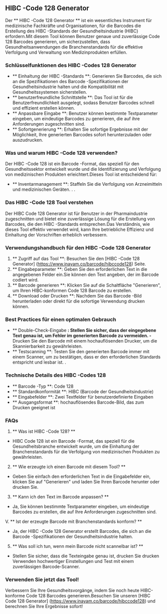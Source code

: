 ## HIBC -Code 128 Generator

Der ** HIBC -Code 128 Generator ** ist ein wesentliches Instrument für medizinische Fachkräfte und Organisationen, für die Barcodes die Erstellung des HIBC -Standards der Gesundheitsindustrie (HIBC) erfordern.Mit diesem Tool können Benutzer genaue und zuverlässige Code 128 Barcodes generieren, um sicherzustellen, dass Gesundheitsanwendungen die Branchenstandards für die effektive Verfolgung und Verwaltung von Medizinprodukten erfüllen.

### Schlüsselfunktionen des HIBC -Codes 128 Generator

- ** Einhaltung der HIBC -Standards **: Generieren Sie Barcodes, die sich an die Spezifikationen des Barcode -Spezifikationen der Gesundheitsindustrie halten und die Kompatibilität mit Gesundheitssystemen sicherstellen.
- ** benutzerfreundliche Schnittstelle **: Das Tool ist für die Benutzerfreundlichkeit ausgelegt, sodass Benutzer Barcodes schnell und effizient erstellen können.
- ** Anpassbare Eingabe **: Benutzer können bestimmte Textparameter eingeben, um eindeutige Barcodes zu generieren, die auf ihre Anforderungen zugeschnitten sind.
- ** Sofortgenerierung **: Erhalten Sie sofortige Ergebnisse mit der Möglichkeit, Ihre generierten Barcodes sofort herunterzuladen oder auszudrucken.

### Was und warum HIBC -Code 128 verwenden?

Der HIBC -Code 128 ist ein Barcode -Format, das speziell für den Gesundheitssektor entwickelt wurde und die Identifizierung und Verfolgung von medizinischen Produkten erleichtert.Dieses Tool ist entscheidend für:

- ** Inventarmanagement **: Staffeln Sie die Verfolgung von Arzneimitteln und medizinischen Geräten.
.
.

### Das HIBC -Code 128 Tool verstehen

Der HIBC Code 128 Generator ist für Benutzer in der Pharmaindustrie zugeschnitten und bietet eine zuverlässige Lösung für die Erstellung von Barcodes, die den HIBC -Standards entsprechen.Das Verständnis, wie dieses Tool effektiv verwendet wird, kann Ihre betriebliche Effizienz und Einhaltung der Vorschriften erheblich verbessern.

### Verwendungshandbuch für den HIBC -Code 128 Generator

1. ** Zugriff auf das Tool **: Besuchen Sie den [HIBC -Code 128 Generator] (https://www.inayam.co/barcode/hibccode128) Seite.
2. ** Eingabeparameter **: Geben Sie den erforderlichen Text in die angegebenen Felder ein.Sie können den Text angeben, der im Barcode codiert wird.
3. ** Barcode generieren **: Klicken Sie auf die Schaltfläche "Generieren", um Ihren HIBC-konformen Code 128 Barcode zu erstellen.
4. ** Download oder Drucken **: Nachdem Sie das Barcode -Bild herunterladen oder direkt für die sofortige Verwendung drucken können.

### Best Practices für einen optimalen Gebrauch

- ** Double-Check-Eingabe **: Stellen Sie sicher, dass der eingegebene Text genau ist, um Fehler im generierten Barcode zu vermeiden.
-** Drucken Sie den Barcode mit einem hochauflösenden Drucker, um die Skannierbarkeit zu gewährleisten.
- ** Testscanning **: Testen Sie den generierten Barcode immer mit einem Scanner, um zu bestätigen, dass er den erforderlichen Standards entspricht und lesbar ist.
.

### Technische Details des HIBC -Codes 128

- ** Barcode -Typ **: Code 128
- ** Standardkonformität **: HIBC (Barcode der Gesundheitsindustrie)
- ** Eingabefelder **: Zwei Textfelder für benutzerdefinierte Eingaben
- ** Ausgangsformat **: hochauflösendes Barcode-Bild, das zum Drucken geeignet ist

### FAQs

1. ** Was ist HIBC -Code 128? **
- HIBC Code 128 ist ein Barcode -Format, das speziell für die Gesundheitsbranche entwickelt wurde, um die Einhaltung der Branchenstandards für die Verfolgung von medizinischen Produkten zu gewährleisten.

2. ** Wie erzeugte ich einen Barcode mit diesem Tool? **
- Geben Sie einfach den erforderlichen Text in die Eingabefelder ein, klicken Sie auf "Generieren" und laden Sie Ihren Barcode herunter oder drucken Sie.

3. ** Kann ich den Text im Barcode anpassen? **
- Ja, Sie können bestimmte Textparameter eingeben, um eindeutige Barcodes zu erstellen, die auf Ihre Anforderungen zugeschnitten sind.

V. ** Ist der erzeugte Barcode mit Branchenstandards konform? **
- Ja, der HIBC -Code 128 Generator erstellt Barcodes, die sich an die Barcode -Spezifikationen der Gesundheitsindustrie halten.

5. ** Was soll ich tun, wenn mein Barcode nicht scannelbar ist? **
- Stellen Sie sicher, dass die Texteingabe genau ist, drucken Sie drucken Verwenden hochwertiger Einstellungen und Test mit einem zuverlässigen Barcode-Scanner.

### Verwenden Sie jetzt das Tool!

Verbessern Sie Ihre Gesundheitsvorgänge, indem Sie noch heute HIBC-konforme Code 128 Barcodes generieren.Besuchen Sie unseren [HIBC Code 128 Generator] (https://www.inayam.co/barcode/hibccode128) und berechnen Sie Ihre Ergebnisse sofort!